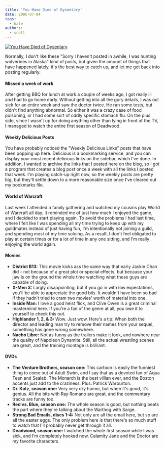 ```yaml
---
title: 'You Have Died of Dysentary'
date: 2006-07-04
tags:
  - hate
authors:
  - scott
---
```


[![You Have Died of Dysentary](/images/blog-photos/BT-dysentery-gallery-845.jpg)](http://www.bustedtees.com/shirt/dysentery)

Normally, I don't like these "Sorry I haven't posted in awhile, I was hunting wolverines in Alaska" kind of posts, but given the amount of things that have happened lately, it's the best way to catch up, and let me get back into posting regularly.

#### Missed a week of work

After getting BBQ for lunch at work a couple of weeks ago, I got really ill and had to go home early. Without getting into all the gory details, I was out sick for an entire week and saw the doctor twice. He ran some tests, but didn't find anything abnormal. So either it was a crazy case of food poisoning, or I had some sort of oddly specific stomach flu. On the plus side, since I wasn't up for doing anything other than lying in front of the TV, I managed to watch the entire first season of Deadwood.

#### Weekly Delicious Posts

You have probably noticed the "Weekly Delicious Links" posts that have been popping up here. Delicious is a bookmarking service, and you can display your most recent delicious links on the sidebar, which I've done. In addition, I wanted to archive the links that I posted here on the blog, so I got a program that creates a blog post once a week with all the links I posted that week. I'm playing catch-up right now, so the weekly posts are pretty big, but they'll settle down to a more reasonable size once I've cleared out my bookmarks file.

#### World of Warcraft

Last week I attended a family gathering and watched my cousins play World of Warcraft all day. It reminded me of just how much I enjoyed the game, and I decided to start playing again. To avoid the problems I had last time, where I felt like I was spending all my time trying to keep up with my guildmates instead of just having fun, I'm intentionally not joining a guild, and spending most of my time soloing. As a result, I don't feel obligated to play at certain times or for a lot of time in any one sitting, and I'm really enjoying the world again.

#### Movies

- **District B13:** This movie kicks ass the same way that early Jackie Chan did - not because of a great plot or special effects, but because your jaw is on the ground the whole time watching what these guys are capable of doing.
- **X-Men 3:** Largly disappointing, but if you go in with low expectations, you'll be able to appreciate the good bits. It wouldn't have been so bad if they hadn't tried to cram two movies' worth of material into one.
- **Inside Man:** I love a good heist flick, and Clive Owen is a great criminal mastermind here. If you're a fan of the genre at all, you owe it to yourself to check this out.
- **Highlander 1, 2, & 3:** Wow. Just wow. Here's a tip: When both the director and leading man try to remove their names from your sequel, something has gone wrong somewhere.
- **Nacho Libre:** Not as funny as the trailers make it look, and nowhere near the quality of Napoleon Dynamite. Still, all the actual wrestling scenes are great, and the training montage is brilliant.

#### DVDs

- **The Venture Brothers, season one:** This cartoon is easily the funniest thing to come out of Adult Swim, and I say that as a devoted fan of Aqua Teen and Sealab. The Monarch is the best villian ever, and the Boston accents just add to the craziness. Plus: Patrick Warburton.
- **Dr. Katz, season one:** Very very dry humor, but when it's good, it's genius. All the bits with Ray Romano are great, and the commentary tracks are funny too.
- **Red vs. Blue, season one:** The whole season is good, but nothing beats the part where they're talking about the Warthog with Sarge.
- **Strong Bad Emails, discs 1-4:** Not only are all the email here, but so are all the easter eggs. The only problem here is that there's so much stuff to watch that I'll probably never get through it all.
- **Deadwood, season one:** I watched the whole first season while I was sick, and I'm completely hooked now. Calamity Jane and the Doctor are my favorite characters.
